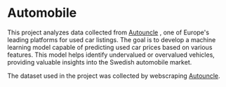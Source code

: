 # Automobile

This project analyzes data collected from [Autouncle](https://www.autouncle.se/) , one of Europe's leading platforms for used car listings. The goal is to develop a machine learning model capable of predicting used car prices based on various features. This model helps identify undervalued or overvalued vehicles, providing valuable insights into the Swedish automobile market.


The dataset used in the project was collected by webscraping [Autouncle](https://www.autouncle.se/).


